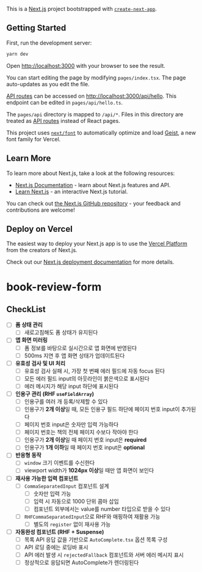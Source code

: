 This is a [Next.js](https://nextjs.org) project bootstrapped with [`create-next-app`](https://nextjs.org/docs/pages/api-reference/create-next-app).

## Getting Started

First, run the development server:

```bash
yarn dev
```

Open [http://localhost:3000](http://localhost:3000) with your browser to see the result.

You can start editing the page by modifying `pages/index.tsx`. The page auto-updates as you edit the file.

[API routes](https://nextjs.org/docs/pages/building-your-application/routing/api-routes) can be accessed on [http://localhost:3000/api/hello](http://localhost:3000/api/hello). This endpoint can be edited in `pages/api/hello.ts`.

The `pages/api` directory is mapped to `/api/*`. Files in this directory are treated as [API routes](https://nextjs.org/docs/pages/building-your-application/routing/api-routes) instead of React pages.

This project uses [`next/font`](https://nextjs.org/docs/pages/building-your-application/optimizing/fonts) to automatically optimize and load [Geist](https://vercel.com/font), a new font family for Vercel.

## Learn More

To learn more about Next.js, take a look at the following resources:

- [Next.js Documentation](https://nextjs.org/docs) - learn about Next.js features and API.
- [Learn Next.js](https://nextjs.org/learn-pages-router) - an interactive Next.js tutorial.

You can check out [the Next.js GitHub repository](https://github.com/vercel/next.js) - your feedback and contributions are welcome!

## Deploy on Vercel

The easiest way to deploy your Next.js app is to use the [Vercel Platform](https://vercel.com/new?utm_medium=default-template&filter=next.js&utm_source=create-next-app&utm_campaign=create-next-app-readme) from the creators of Next.js.

Check out our [Next.js deployment documentation](https://nextjs.org/docs/pages/building-your-application/deploying) for more details.

# book-review-form

## CheckList

- [ ] **폼 상태 관리**
  - [ ] 새로고침해도 폼 상태가 유지된다

- [ ] **앱 화면 미러링**
  - [ ] 폼 정보를 바탕으로 실시간으로 앱 화면에 반영된다
  - [ ] 500ms 지연 후 앱 화면 상태가 업데이트된다

- [ ] **유효성 검사 및 UI 처리**
  - [ ] 유효성 검사 실패 시, 가장 첫 번째 에러 필드에 자동 focus 된다
  - [ ] 모든 에러 필드 input의 아웃라인이 붉은색으로 표시된다
  - [ ] 에러 메시지가 해당 input 하단에 표시된다

- [ ] **인용구 관리 (RHF `useFieldArray`)**
  - [ ] 인용구를 여러 개 등록/삭제할 수 있다
  - [ ] 인용구가 **2개 이상**일 때, 모든 인용구 필드 하단에 페이지 번호 input이 추가된다
  - [ ] 페이지 번호 input은 숫자만 입력 가능하다
  - [ ] 페이지 번호는 책의 전체 페이지 수보다 작아야 한다
  - [ ] 인용구가 **2개 이상**일 때 페이지 번호 input은 **required**
  - [ ] 인용구가 **1개 이하**일 때 페이지 번호 input은 **optional**

- [ ] **반응형 동작**
  - [ ] `window` 크기 이벤트를 수신한다
  - [ ] viewport width가 **1024px 이상**일 때만 앱 화면이 보인다

- [ ] **재사용 가능한 입력 컴포넌트**
  - [ ] `CommaSeparatedInput` 컴포넌트 설계
    - [ ] 숫자만 입력 가능
    - [ ] 입력 시 자동으로 1000 단위 콤마 삽입
    - [ ] 컴포넌트 외부에서는 value를 number 타입으로 받을 수 있다
  - [ ] `RHFCommaSeparatedInput`으로 RHF와 매핑하여 재활용 가능
    - [ ] 별도의 `register` 없이 재사용 가능

- [ ] **자동완성 컴포넌트 (RHF + Suspense)**
  - [ ] 목록 API 응답 값을 기반으로 `AutoComplete.tsx` 옵션 목록 구성
  - [ ] API 로딩 중에는 로딩바 표시
  - [ ] API 에러 발생 시 `rejectedFallback` 컴포넌트와 서버 에러 메시지 표시
  - [ ] 정상적으로 응답되면 AutoComplete가 렌더링된다
